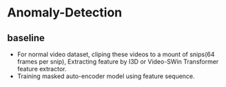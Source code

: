 # Anomaly-Detection
## baseline
* For normal video dataset, cliping these videos to a mount of snips(64 frames per snip), Extracting feature by I3D or Video-SWin Transformer feature extractor.
* Training masked auto-encoder model using feature sequence. 
